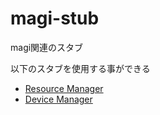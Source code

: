 # magi-stub
magi関連のスタブ

以下のスタブを使用する事ができる
* [Resource Manager](https://github.com/taityo/magi-stub/blob/master/device-manager-stub/README.md)
* [Device Manager](https://github.com/taityo/magi-stub/blob/master/resource-manager-stub/README.md)
